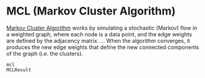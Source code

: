 # MCL (Markov Cluster Algorithm)

[Markov Cluster Algorithm](http://micans.org/mcl) works by simulating a
stochastic (Markov) flow in a weighted graph, where each node is a data point,
and the edge weights are defined by the adjacency matrix. ...
When the algorithm converges, it produces the new edge weights that define
the new connected components of the graph (i.e. the clusters).

```@docs
mcl
MCLResult
```
